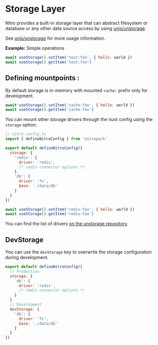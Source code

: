 # Storage Layer

Nitro provides a built-in storage layer that can abstract filesystem or database or any other data source access by using [unjs/unstorage](https://github.com/unjs/unstorage).

See [unjs/unstorage](https://github.com/unjs/unstorage) for more usage information.

**Example:** Simple operations

```js
await useStorage().setItem('test:foo', { hello: world })
await useStorage().getItem('test:foo')
```


## Defining mountpoints : 

By default storage is in-memory with mounted `cache:` prefix only for development.

```js
await useStorage().setItem('cache:foo', { hello: world })
await useStorage().getItem('cache:foo')
```

You can mount other storage drivers through the nuxt config using the `storage` option: 

```js
// nitro.config.ts
import { defineNitroConfig } from 'nitropack'

export default defineNitroConfig({
  storage: {
    'redis': {
      driver: 'redis',
      /* redis connector options */
    },
    'db': { 
      driver: 'fs', 
      base: './data/db' 
    }
  }
})
```
```js
await useStorage().setItem('redis:foo', { hello: world })
await useStorage().getItem('redis:foo')
```

You can find the list of drivers [on the unstorage repository](https://github.com/unjs/unstorage#drivers).


## DevStorage 

You can use the `devStorage` key to overwrite the storage configuration during development.

```js
export default defineNitroConfig({
  // Production
  storage: {
    'db': {
      driver: 'redis',
      /* redis connector options */
    }
  }
  // Development
  devStorage: {
    'db': { 
      driver: 'fs', 
      base: './data/db' 
    }
  }
})
```
